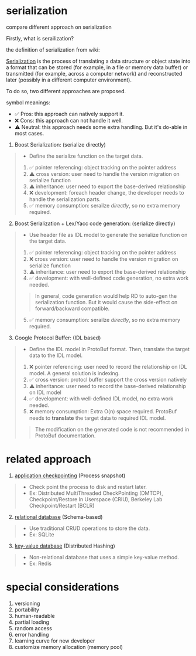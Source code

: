 # serialization
 compare different approach on serialization
 
 Firstly, what is serailization?

 the definition of serialization from wiki:
 
 [Serialization](https://en.wikipedia.org/wiki/Serialization) is the process of translating a data structure or object state into a format that can be stored (for example, in a file or memory data buffer) or transmitted (for example, across a computer network) and reconstructed later (possibly in a different computer environment).

 To do so, two different approaches are proposed.

 symbol meanings:
 - ✅ Pros:    this approach can natively support it.
 - ❌ Cons:    this approach can not handle it well.
 - ⚠️ Neutral: this approach needs some extra handling. But it's do-able in most cases.
 
 1. Boost Serialization: (serialize directly)
 > - Define the serialize function on the target data.
 > 1. ✅ pointer referencing: object tracking on the pointer address
 > 2. ⚠️ cross version: user need to handle the version migration on serialize function
 > 3. ⚠️ inheritance: user need to export the base-derived relationship
 > 4. ❌ development: foreach header change, the developer needs to handle the serialization parts.
 > 5. ✅ memory consumption: serailze *directly*, so no extra memory required.

 2. Boost Serialization + Lex/Yacc code generation: (serialize directly)
 > - Use header file as IDL model to generate the serialize function on the target data.
 > 1. ✅ pointer referencing: object tracking on the pointer address
 > 2. ❌ cross version: user need to handle the version migration on serialize function
 > 3. ⚠️ inheritance: user need to export the base-derived relationship
 > 4. ✅ development: with well-defined code generation, no extra work needed.
 >> In general, code generation would help RD to auto-gen the serialization function. 
 >> But it would cause the side-effect on forward/backward compatible.
 > 5. ✅ memory consumption: serailze *directly*, so no extra memory required.
 
 3. Google Protocol Buffer: (IDL based)
 > - Define the IDL model in ProtoBuf format. Then, translate the target data to the IDL model.
 > 1. ❌ pointer referencing: user need to record the relationship on IDL model. A general solution is indexing.
 > 2. ✅ cross version: protocl buffer support the cross version natively
 > 3. ⚠️ inheritance: user need to record the base-derived relationship on IDL model
 > 4. ✅ development: with well-defined IDL model, no extra work needed.
 > 5. ❌ memory consumption: Extra O(n) space required. ProtoBuf needs to **translate** the target data to required IDL model.
 >> The modification on the generated code is not recommended in ProtoBuf documentation.

# related approach
 1. [application checkpointing](https://en.wikipedia.org/wiki/Application_checkpointing) (Process snapshot)
 > - Check point the process to disk and restart later. 
 > - Ex: Distributed MultiThreaded CheckPointing (DMTCP), Checkpoint/Restore In Userspace (CRIU), Berkeley Lab Checkpoint/Restart (BCLR)
 2. [relational database](https://en.wikipedia.org/wiki/Relational_database) (Schema-based)
 > - Use traditional CRUD operations to store the data.
 > - Ex: SQLite
 3. [key-value database](https://en.wikipedia.org/wiki/Key–value_database) (Distributed Hashing)
 > - Non-relational database that uses a simple key-value method.
 > - Ex: Redis

 # special considerations
 1. versioning
 2. portability
 3. human-readable
 4. partial loading
 5. random access
 6. error handling
 7. learning curve for new developer
 8. customize memory allocation (memory pool)
